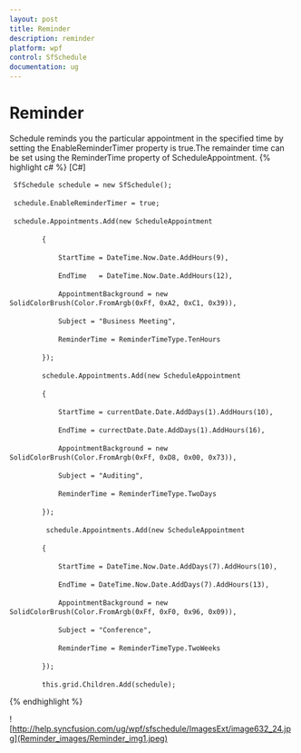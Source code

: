 ```yaml
---
layout: post
title: Reminder
description: reminder
platform: wpf
control: SfSchedule
documentation: ug
---
```


# Reminder

Schedule reminds you the particular appointment in the specified time by setting the EnableReminderTimer property is true.The remainder time can be set using the ReminderTime property of ScheduleAppointment.
{% highlight c# %}
[C#]



     SfSchedule schedule = new SfSchedule();

     schedule.EnableReminderTimer = true;

     schedule.Appointments.Add(new ScheduleAppointment

            {

                StartTime = DateTime.Now.Date.AddHours(9),

                EndTime   = DateTime.Now.Date.AddHours(12),

                AppointmentBackground = new SolidColorBrush(Color.FromArgb(0xFf, 0xA2, 0xC1, 0x39)),

                Subject = "Business Meeting",

                ReminderTime = ReminderTimeType.TenHours

            });

            schedule.Appointments.Add(new ScheduleAppointment

            {

                StartTime = currentDate.Date.AddDays(1).AddHours(10),

                EndTime = currectDate.Date.AddDays(1).AddHours(16),

                AppointmentBackground = new SolidColorBrush(Color.FromArgb(0xFf, 0xD8, 0x00, 0x73)),

                Subject = "Auditing",

                ReminderTime = ReminderTimeType.TwoDays

            });

             schedule.Appointments.Add(new ScheduleAppointment

            {

                StartTime = DateTime.Now.Date.AddDays(7).AddHours(10),

                EndTime = DateTime.Now.Date.AddDays(7).AddHours(13),

                AppointmentBackground = new SolidColorBrush(Color.FromArgb(0xFf, 0xF0, 0x96, 0x09)),

                Subject = "Conference",

                ReminderTime = ReminderTimeType.TwoWeeks

            });

            this.grid.Children.Add(schedule);


{% endhighlight %}


![http://help.syncfusion.com/ug/wpf/sfschedule/ImagesExt/image632_24.jpg](Reminder_images/Reminder_img1.jpeg)





